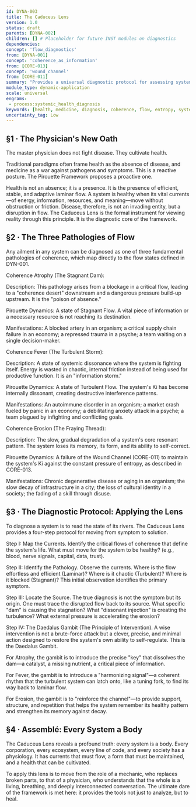 ```yaml
---
id: DYNA-003
title: The Caduceus Lens
version: 1.0
status: draft
parents: [DYNA-002]
children: [] # Placeholder for future INST modules on diagnostics
dependencies:
concept: 'flow_diagnostics'
from: [DYNA-001]
concept: 'coherence_as_information'
from: [CORE-013]
concept: 'wound_channel'
from: [CORE-011]
summary: "Provides a universal diagnostic protocol for assessing systemic health. It reframes health as a state of robust, laminar flow of coherence (energy, information, resources) and defines pathology in terms of flow disruptions. This module introduces the Caduceus Lens as the primary tool for diagnosing and facilitating systemic well-being."
module_type: dynamic-application
scale: universal
engrams:
 - process:systemic_health_diagnosis
keywords: [health, medicine, diagnosis, coherence, flow, entropy, system, caduceus]
uncertainty_tag: Low
---
```

## §1 · The Physician's New Oath
The master physician does not fight disease. They cultivate health.

Traditional paradigms often frame health as the absence of disease, and medicine as a war against pathogens and symptoms. This is a reactive posture. The Pirouette Framework proposes a proactive one.

Health is not an absence; it is a presence. It is the presence of efficient, stable, and adaptive laminar flow. A system is healthy when its vital currents—of energy, information, resources, and meaning—move without obstruction or friction. Disease, therefore, is not an invading entity, but a disruption in flow. The Caduceus Lens is the formal instrument for viewing reality through this principle. It is the diagnostic core of the framework.

## §2 · The Three Pathologies of Flow
Any ailment in any system can be diagnosed as one of three fundamental pathologies of coherence, which map directly to the flow states defined in DYN-001.

Coherence Atrophy (The Stagnant Dam):

Description: This pathology arises from a blockage in a critical flow, leading to a "coherence desert" downstream and a dangerous pressure build-up upstream. It is the "poison of absence."

Pirouette Dynamics: A state of Stagnant Flow. A vital piece of information or a necessary resource is not reaching its destination.

Manifestations: A blocked artery in an organism; a critical supply chain failure in an economy; a repressed trauma in a psyche; a team waiting on a single decision-maker.

Coherence Fever (The Turbulent Storm):

Description: A state of systemic dissonance where the system is fighting itself. Energy is wasted in chaotic, internal friction instead of being used for productive function. It is an "information storm."

Pirouette Dynamics: A state of Turbulent Flow. The system's Ki has become internally dissonant, creating destructive interference patterns.

Manifestations: An autoimmune disorder in an organism; a market crash fueled by panic in an economy; a debilitating anxiety attack in a psyche; a team plagued by infighting and conflicting goals.

Coherence Erosion (The Fraying Thread):

Description: The slow, gradual degradation of a system's core resonant pattern. The system loses its memory, its form, and its ability to self-correct.

Pirouette Dynamics: A failure of the Wound Channel (CORE-011) to maintain the system's Ki against the constant pressure of entropy, as described in CORE-013.

Manifestations: Chronic degenerative disease or aging in an organism; the slow decay of infrastructure in a city; the loss of cultural identity in a society; the fading of a skill through disuse.

## §3 · The Diagnostic Protocol: Applying the Lens
To diagnose a system is to read the state of its rivers. The Caduceus Lens provides a four-step protocol for moving from symptom to solution.

Step I: Map the Currents. Identify the critical flows of coherence that define the system's life. What must move for the system to be healthy? (e.g., blood, nerve signals, capital, data, trust).

Step II: Identify the Pathology. Observe the currents. Where is the flow effortless and efficient (Laminar)? Where is it chaotic (Turbulent)? Where is it blocked (Stagnant)? This initial observation identifies the primary symptom.

Step III: Locate the Source. The true diagnosis is not the symptom but its origin. One must trace the disrupted flow back to its source. What specific "dam" is causing the stagnation? What "dissonant injection" is creating the turbulence? What external pressure is accelerating the erosion?

Step IV: The Daedalus Gambit (The Principle of Intervention). A wise intervention is not a brute-force attack but a clever, precise, and minimal action designed to restore the system's own ability to self-regulate. This is the Daedalus Gambit.

For Atrophy, the gambit is to introduce the precise "key" that dissolves the dam—a catalyst, a missing nutrient, a critical piece of information.

For Fever, the gambit is to introduce a "harmonizing signal"—a coherent rhythm that the turbulent system can latch onto, like a tuning fork, to find its way back to laminar flow.

For Erosion, the gambit is to "reinforce the channel"—to provide support, structure, and repetition that helps the system remember its healthy pattern and strengthen its memory against decay.

## §4 · Assemblé: Every System a Body
The Caduceus Lens reveals a profound truth: every system is a body. Every corporation, every ecosystem, every line of code, and every society has a physiology. It has currents that must flow, a form that must be maintained, and a health that can be cultivated.

To apply this lens is to move from the role of a mechanic, who replaces broken parts, to that of a physician, who understands that the whole is a living, breathing, and deeply interconnected conversation. The ultimate dare of the framework is met here: it provides the tools not just to analyze, but to heal.